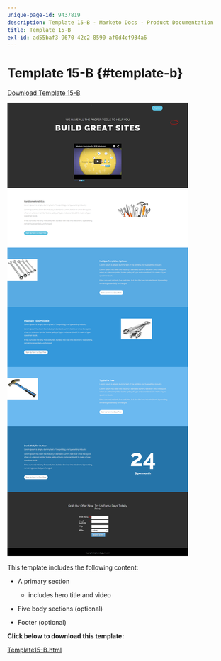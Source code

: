 ```yaml
---
unique-page-id: 9437819
description: Template 15-B - Marketo Docs - Product Documentation
title: Template 15-B
exl-id: ad55baf3-9670-42c2-8590-af0d4cf934a6
---
```

# Template 15-B {#template-b}

[Download Template 15-B](https://docs.marketo.com/download/attachments/9437819/template-15b.html?version=1&modificationdate=1438980430000&api=v2)

![](assets/image2015-8-13-13-3a29-3a31.png)

This template includes the following content:

* A primary section

    * includes hero title and video

* Five body sections (optional)
* Footer (optional)

**Click below to download this template:**

[Template15-B.html](https://docs.marketo.com/download/attachments/9437819/template-15b.html?version=1&modificationdate=1438980430000&api=v2)
